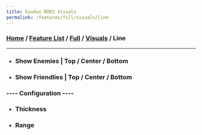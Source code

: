 ```yaml
---
title: Exodus RDR2 Visuals
permalink: /features/full/visuals/line
---
```

### [Home](/) / [Feature List](/features) / [Full](/features/full) / [Visuals](/features/full/visuals) / Line
---
- ### Show Enemies | Top / Center / Bottom
- ### Show Friendlies | Top / Center / Bottom
### ---- Configuration ----
- ### Thickness
- ### Range

